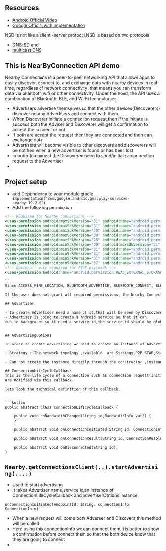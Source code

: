 ## Resources
- [Android Official Video](https://youtu.be/oi_ARV_I8Dc)
- [ Google Official with implementation](https://developers.google.com/nearby/connections/android/get-started)

NSD is not like a client -server protocol,NSD is based on two protocols
- [DNS-SD](https://youtu.be/v8poeqoeRgE) and 
- [multicast DNS](https://youtu.be/CPOpPTpMSiE)

## This is NearByConnection API demo
Nearby Connections is a peer-to-peer networking API that allows apps to easily discover, connect to,  and exchange data with nearby devices in 
real-time, regardless of network connectivity .that means you can transform data via bluetooth,wifi  or other connectivity. Under the hood, the API 
uses a combination of Bluetooth,
BLE, and Wi-Fi technologies


- Advertisers advertise themselves so that the other devices(Discoverers) discover nearby Advertisers and connect with them.
- When Discoverer initiate a connection request,then if the initiate  is success,both the Adviser and Discoverer will get a confirmation to accept
the connect or not
- If both are accept the request then they are connected and then can exchange data
- Advertisers will become visible to other discovers and discoverers will be notified when a new advertiser is found or has been lost
- In order to connect the Discovered need to send/initiate a connection request to the Advertiser
- 


## Project setup
- add Dependency to your module gradle `  implementation("com.google.android.gms:play-services-nearby:19.2.0")`
- Add the following permission
``` xml
<!-- Required for Nearby Connections -->
<uses-permission android:maxSdkVersion="31" android:name="android.permission.ACCESS_WIFI_STATE" />
<uses-permission android:maxSdkVersion="31" android:name="android.permission.CHANGE_WIFI_STATE" />
<uses-permission android:maxSdkVersion="30" android:name="android.permission.BLUETOOTH" />
<uses-permission android:maxSdkVersion="30" android:name="android.permission.BLUETOOTH_ADMIN" />
<uses-permission android:maxSdkVersion="28" android:name="android.permission.ACCESS_COARSE_LOCATION" />
<uses-permission android:minSdkVersion="29" android:maxSdkVersion="31" android:name="android.permission.ACCESS_FINE_LOCATION" />
<uses-permission android:minSdkVersion="31" android:name="android.permission.BLUETOOTH_ADVERTISE" />
<uses-permission android:minSdkVersion="31" android:name="android.permission.BLUETOOTH_CONNECT" />
<uses-permission android:minSdkVersion="31" android:name="android.permission.BLUETOOTH_SCAN" />
<uses-permission android:minSdkVersion="32" android:name="android.permission.NEARBY_WIFI_DEVICES" />
<!-- Optional: only required for FILE payloads -->
<uses-permission android:name="android.permission.READ_EXTERNAL_STORAGE"/>

``
Since ACCESS_FINE_LOCATION, BLUETOOTH_ADVERTISE, BLUETOOTH_CONNECT, BLUETOOTH_SCAN and READ_EXTERNAL_STORAGE are considered to be dangerous system permissions, in addition to adding them to your manifest, you must request these permissions at runtime, as described in Requesting Permissions.

If the user does not grant all required permissions, the Nearby Connections API will refuse to allow your app to start advertising or discovering.

## Advertiser

- to create Advertiser need a name of it,that will be seen by Discovered.The name that you provide may be modified by OS ,in order to resolve naming conflicts if multiple nearby devices uses same  name
- Advertiser is going to create a Android service so that it can
run in background so it need a service id,the service id should be globally unique,so use app package name or app namespace name.


## AdvertisingOptions

in order to create advertising we need to create an instance of AdvertisingOptions class.using this class we can set the following options

- Strategy : The network topology ,available  are Strategy.P2P_STAR,Strategy.P2P_CLUSTER, P2P_POINT_TO_POINT

- Can not create the instance directly through the constructor ,instead use the AdvertisingOptions.Builder for creating the instance

## ConnectionLifeCycleCallback
This is the life cycle of a connection such as connection request(initiate),connection request result such as accepted,rejected,..
are notified via this callback.

lets look the technical definition of this callback.


```kotlin
public abstract class ConnectionLifecycleCallback {

    public void onBandwidthChanged(String id,BandwidthInfo var2) {
    }

    public abstract void onConnectionInitiated(String id, ConnectionInfo var2);

    public abstract void onConnectionResult(String id, ConnectionResolution var2);

    public abstract void onDisconnected(String id);
}
```


## `Nearby.getConnectionsClient(..).startAdvertising(....) `
- Used to start advertising
- It takes Advertiser name,service id,an instance of ConnectionLifeCycleCallback and advertiserOptions instance.

 `onConnectionInitiated(endpointId: String, connectionInfo: ConnectionInfo) `
- When a new request will come both Adverser and Discovers,this method will be called
- Here using this connectionInfo we can connect them,it is better to show a confirmation before connect them 
so that the both device know that they are going to connect
- 

